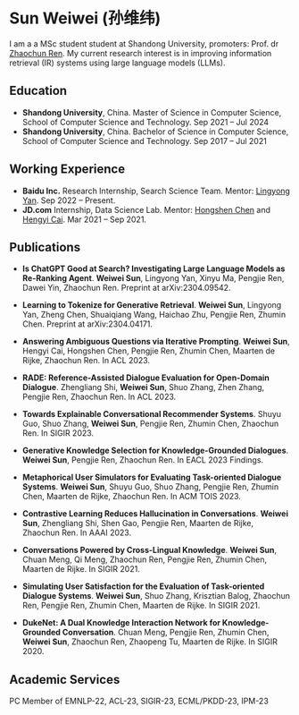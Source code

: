 # Sun Weiwei (孙维纬)

I am a a MSc student student at Shandong University, promoters: Prof. dr [Zhaochun Ren](https://ir.sdu.edu.cn/~zhaochunren/). My current research interest is in improving information retrieval (IR) systems using large language models (LLMs). 


## Education

- **Shandong University**, China. Master of Science in Computer Science, School of Computer Science and Technology. Sep 2021 – Jul 2024
- **Shandong University**, China. Bachelor of Science in Computer Science, School of Computer Science and Technology.  Sep 2017 – Jul 2021

## Working Experience

- **Baidu Inc.**  Research Internship, Search Science Team. Mentor: [Lingyong Yan](https://yanlingyong.top/). Sep 2022 – Present.
- **JD.com** Internship, Data Science Lab. Mentor: [Hongshen Chen](https://www.chenhongshen.com/) and [Hengyi Cai](https://www.caihengyi.com/). Mar 2021 – Sep 2021.


## Publications

- **Is ChatGPT Good at Search? Investigating Large Language Models as Re-Ranking Agent**. **Weiwei Sun**, Lingyong Yan, Xinyu Ma, Pengjie Ren, Dawei Yin, Zhaochun Ren. Preprint at arXiv:2304.09542.

- **Learning to Tokenize for Generative Retrieval**. **Weiwei Sun**, Lingyong Yan, Zheng Chen, Shuaiqiang Wang, Haichao Zhu, Pengjie Ren, Zhumin Chen.  Preprint at arXiv:2304.04171.

- **Answering Ambiguous Questions via Iterative Prompting**. **Weiwei Sun**, Hengyi Cai, Hongshen Chen, Pengjie Ren, Zhumin Chen, Maarten de Rijke, Zhaochun Ren. In ACL 2023.

- **RADE: Reference-Assisted Dialogue Evaluation for Open-Domain Dialogue**. Zhengliang Shi, **Weiwei Sun**, Shuo Zhang, Zhen Zhang, Pengjie Ren, Zhaochun Ren. In ACL 2023.

- **Towards Explainable Conversational Recommender Systems**. Shuyu Guo, Shuo Zhang, **Weiwei Sun**, Pengjie Ren, Zhumin Chen, Zhaochun Ren. In SIGIR 2023.

- **Generative Knowledge Selection for Knowledge-Grounded Dialogues**. **Weiwei Sun**, Pengjie Ren, Zhaochun Ren. In EACL 2023 Findings.

- **Metaphorical User Simulators for Evaluating Task-oriented Dialogue Systems**. **Weiwei Sun**, Shuyu Guo, Shuo Zhang, Pengjie Ren, Zhumin Chen, Maarten de Rijke, Zhaochun Ren.  In ACM TOIS 2023.

- **Contrastive Learning Reduces Hallucination in Conversations**. **Weiwei Sun**, Zhengliang Shi, Shen Gao, Pengjie Ren, Maarten de Rijke, Zhaochun Ren. In AAAI 2023.

- **Conversations Powered by Cross-Lingual Knowledge**. **Weiwei Sun**, Chuan Meng, Qi Meng, Zhaochun Ren, Pengjie Ren, Zhumin Chen, Maarten de Rijke. In SIGIR 2021.

- **Simulating User Satisfaction for the Evaluation of Task-oriented Dialogue Systems**. **Weiwei Sun**, Shuo Zhang, Krisztian Balog, Zhaochun Ren, Pengjie Ren, Zhumin Chen, Maarten de Rijke. In SIGIR 2021.

- **DukeNet: A Dual Knowledge Interaction Network for Knowledge-Grounded Conversation**. Chuan Meng, Pengjie Ren, Zhumin Chen, **Weiwei Sun**, Zhaochun Ren, Zhaopeng Tu, Maarten de Rijke. In SIGIR 2020.


## Academic Services
PC Member of EMNLP-22, ACL-23, SIGIR-23, ECML/PKDD-23, IPM-23
 
